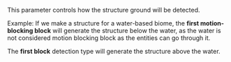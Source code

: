 This parameter controls how the structure ground will be detected.

Example: If we make a structure for a water-based biome, the **first motion-blocking block** 
will generate the structure below the water, as the water is not considered motion blocking block
as the entities can go through it.

The **first block** detection type will generate the structure above the water.